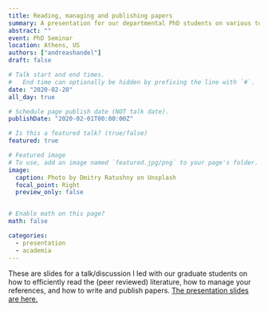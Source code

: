 ```yaml
---
title: Reading, managing and publishing papers
summary: A presentation for our departmental PhD students on various topics related to (peer reviewed) papers.
abstract: ""
event: PhD Seminar
location: Athens, US
authors: ["andreashandel"]
draft: false

# Talk start and end times.
#   End time can optionally be hidden by prefixing the line with `#`.
date: "2020-02-20"
all_day: true

# Schedule page publish date (NOT talk date).
publishDate: "2020-02-01T00:00:00Z"

# Is this a featured talk? (true/false)
featured: true

# Featured image
# To use, add an image named `featured.jpg/png` to your page's folder. 
image:
  caption: Photo by Dmitry Ratushny on Unsplash
  focal_point: Right
  preview_only: false


# Enable math on this page?
math: false

categories:
  - presentation
  - academia
---
```


These are slides for a talk/discussion I led with our graduate students on how to efficiently read the (peer reviewed) literature, how to manage your references, and how to write and publish papers.
<a href="/presentations/2020-02-reading-managing-publishing-papers/2020_02_reading_managing_publishing_papers.html" target="_blank">The presentation slides are here.</a>
